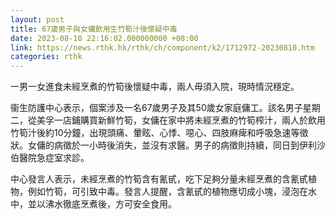 ```yaml
---
layout: post
title: 67歲男子與女傭飲用生竹筍汁後懷疑中毒
date: 2023-08-10 22:16:02.000000000 +08:00
link: https://news.rthk.hk/rthk/ch/component/k2/1712972-20230810.htm
categories: rthk
---
```


一男一女進食未經烹煮的竹筍後懷疑中毒，兩人毋須入院，現時情況穩定。

衞生防護中心表示，個案涉及一名67歲男子及其50歲女家庭傭工。該名男子星期二，從美孚一店鋪購買新鮮竹筍，女傭在家中將未經烹煮的竹筍榨汁，兩人於飲用竹筍汁後約10分鐘，出現頭痛、暈眩、心悸、噁心、四肢麻痺和呼吸急速等徵狀。女傭的病徵於一小時後消失，並沒有求醫。男子的病徵則持續，同日到伊利沙伯醫院急症室求診。

中心發言人表示，未經烹煮的竹筍含有氰甙，吃下足夠分量未經烹煮的含氰甙植物，例如竹筍，可引致中毒。發言人提醒，含氰甙的植物應切成小塊，浸泡在水中，並以沸水徹底烹煮後，方可安全食用。
